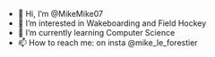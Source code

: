 - 👋 Hi, I’m @MikeMike07
- 👀 I’m interested in Wakeboarding and Field Hockey
- 🌱 I’m currently learning Computer Science
- 📫 How to reach me: on insta @mike_le_forestier

<!---
MikeMike07/MikeMike07 is a ✨ special ✨ repository because its `README.md` (this file) appears on your GitHub profile.
You can click the Preview link to take a look at your changes.
--->
